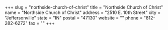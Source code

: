 +++
slug = "northside-church-of-christ"
title = "Northside Church of Christ"
name = "Northside Church of Christ"
address = "2510 E. 10th Street"
city = "Jeffersonville"
state = "IN"
postal = "47130"
website = ""
phone = "812-282-6272"
fax = ""
+++
